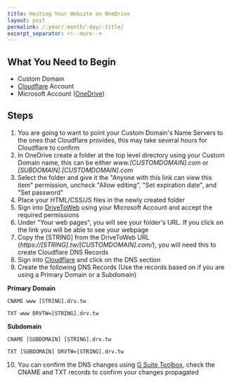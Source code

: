```yaml
---
title: Hosting Your Website on OneDrive
layout: post
permalink: /:year/:month/:day/:title/
excerpt_separator: <!--more-->
---
```


## What You Need to Begin
* Custom Domain
* [Cloudflare](https://www.cloudflare.com/) Account
* Microsoft Account ([OneDrive](https://onedrive.live.com/))

## Steps
1. You are going to want to point your Custom Domain's Name Servers to the ones that Cloudflare provides, this may take several hours for Cloudflare to confirm
2. In OneDrive create a folder at the top level directory using your Custom Domain name, this can be either *www.[CUSTOMDOMAIN].com* or *[SUBDOMAIN].[CUSTOMDOMAIN].com*
3. Select the folder and give it the "Anyone with this link can view this item" permission, uncheck "Allow editing", "Set expiration date", and "Set password"
4. Place your HTML/CSS/JS files in the newly created folder
5. Sign into [DriveToWeb](https://drv.tw/) using your Microsoft Account and accept the required permissions
6. Under "Your web pages", you will see your folder's URL. If you click on the link you will be able to see your webpage
7. Copy the [STRING] from the DriveToWeb URL (*https://[STRING].tw/[CUSTOMDOMAIN].com/*), you will need this to create Cloudflare DNS Records
8. Sign into [Cloudflare](https://www.cloudflare.com/) and click on the DNS section
9. Create the following DNS Records (Use the records based on if you are using a Primary Domain or a Subdomain)

**Primary Domain**

`CNAME www [STRING].drv.tw`

`TXT www DRVTW=[STRING].drv.tw`

**Subdomain**

`CNAME [SUBDOMAIN] [STRING].drv.tw`

`TXT [SUBDOMAIN] DRVTW=[STRING].drv.tw`

10. You can confirm the DNS changes using [G Suite Toolbox](https://toolbox.googleapps.com/apps/dig), check the CNAME and TXT records to confirm your changes propagated

